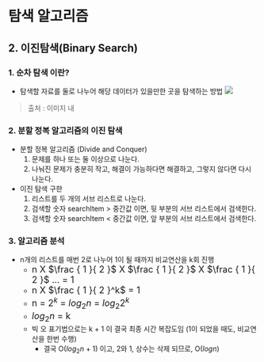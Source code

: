# 탐색 알고리즘
## 2. 이진탐색(Binary Search)
### 1. 순차 탐색 이란?
* 탐색할 자료를 둘로 나누어 해당 데이터가 있을만한 곳을 탐색하는 방법
  <img src="https://blog.penjee.com/wp-content/uploads/2015/04/binary-and-linear-search-animations.gif">
> 출처 : 이미지 내

### 2. 분할 정복 알고리즘의 이진 탐색
- 분할 정복 알고리즘 (Divide and Conquer)
  1. 문제를 하나 또는 둘 이상으로 나눈다.
  2. 나눠진 문제가 충분히 작고, 해결이 가능하다면 해결하고, 그렇지 않다면 다시 나눈다.
- 이진 탐색 구햔
  1. 리스트를 두 개의 서브 리스트로 나눈다.
  2. 검색할 숫자 searchItem > 중간값 이면, 뒷 부분의 서브 리스트에서 검색한다.
  3. 검색할 숫자 searchItem < 중간값 이면, 앞 부분의 서브 리스트에서 검색한다.

### 3. 알고리즘 분석
* n개의 리스트를 매번 2로 나누어 1이 될 때까지 비교연산을 k회 진행
  - <font size=4em>n X $\frac { 1 }{ 2 }$ X $\frac { 1 }{ 2 }$ X $\frac { 1 }{ 2 }$ ... = 1</font>
  - <font size=4em>n X $\frac { 1 }{ 2 }^k$ = 1</font>
  - <font size=4em>n = $2^k$ = $log_2 n$ = $log_2 2^k$</font>
  - <font size=4em>$log_2 n$ = k</font>
  - 빅 오 표기법으로는 k + 1 이 결국 최종 시간 복잡도임 (1이 되었을 때도, 비교연산을 한번 수행)
    - 결국 O($log_2 n$ + 1) 이고, 2와 1, 상수는 삭제 되므로, O($log n$)